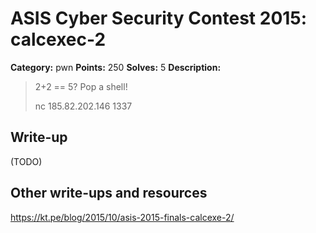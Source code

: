 # ASIS Cyber Security Contest 2015: calcexec-2

**Category:** pwn
**Points:** 250
**Solves:** 5
**Description:**

> 2+2 == 5? Pop a shell!
> 
> nc 185.82.202.146 1337

## Write-up

(TODO)

## Other write-ups and resources

https://kt.pe/blog/2015/10/asis-2015-finals-calcexe-2/
